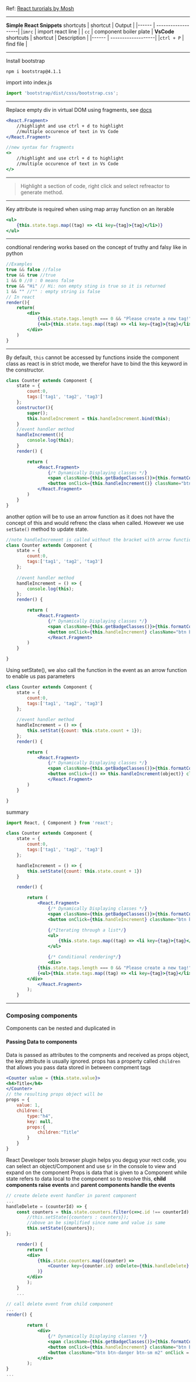 
Ref: [React turorials by Mosh](https://www.youtube.com/watch?v=Ke90Tje7VS0&list=PLDG0xwctDO6iF7CT1nbxwY4RNBTVIoDT8&index=5)

---
**Simple React Snippets** shortcuts
| shortcut | Output |
|------ | -------------------|
|`imrc` | import react line |
| `cc` | component boiler plate |
**VsCode** shortcuts
| shortcut | Description |
|------ | -------------------|
|`ctrl + P` | find file |

---

Install bootstrap
```
npm i bootstrap@4.1.1
```
import into index.js
```js
import 'bootstrap/dist/csss/bootstrap.css';
```
---
Replace empty div in virtual DOM using fragments, see [docs](https://reactjs.org/docs/fragments.html)
```jsx
<React.Fragment>
    //highlight and use ctrl + d to highlight 
    //multiple occurence of text in Vs Code
</React.Fragment>

//new syntax for fragments
<>
    //highlight and use ctrl + d to highlight 
    //multiple occurence of text in Vs Code
</>
```
---
> Highlight a section of code, right click and select refreactor to generate method.
---
Key attribute is required when using map array function on an iterable
```jsx
<ul>
    {this.state.tags.map((tag) => <li key={tag}>{tag}</li>)}
</ul>
```
---
condtional rendering works based on the concept of truthy and falsy like in python
```jsx
//Examples
true && false //false
true && true //true
1 && 0 //0 : 0 means false
true && "Hi" // Hi: non empty sting is true so it is returned
1 && "" //"" : empty string is false
// In react
render(){
    return(
        <div>
            {this.state.tags.length === 0 && "Please create a new tag!"}
            {<ul>{this.state.tags.map((tag) => <li key={tag}>{tag}</li>)}</ul>}
        </div>
    )
}
```
---
By default, `this` cannot be accessed by functions inside the component class as react is in strict mode, we therefor have to bind the this keyword in the constructor.
```jsx
class Counter extends Component {
    state = {
        count:0,
        tags:['tag1', 'tag2', 'tag3']
    };
    constructor(){
        super();
        this.handleIncrement = this.handleIncrement.bind(this);
    }
    //event handler method
    handleIncrement(){
        console.log(this);
    }
    render() { 

        return (         
            <React.Fragment>
                {/* Dynamically Displaying classes */}
                <span className={this.getBadgeClasses()}>{this.formatCount()}</span>
                <button onClick={this.handleIncrement()} className="btn btn-default btn-sm">Increment</button>
            </React.Fragment>
        )
    }
}
```
another option will be to use an arrow function as it does not have the concept of this and would refrenc the class when called.
However we use `setSate()` method to update state.
```jsx
//note handleIncrememt is called without the bracket with arrow functions
class Counter extends Component {
    state = {
        count:0,
        tags:['tag1', 'tag2', 'tag3']
    };
    
    //event handler method
    handleIncrement = () => {
        console.log(this);
    };
    render() { 

        return (         
            <React.Fragment>
                {/* Dynamically Displaying classes */}
                <span className={this.getBadgeClasses()}>{this.formatCount()}</span>
                <button onClick={this.handleIncrement} className="btn btn-default btn-sm">Increment</button>
                </React.Fragment>
        )
    }

}
```
Using setState(), we also call the function in the event as an arrow function to enable us pas parameters
```jsx
class Counter extends Component {
    state = {
        count:0,
        tags:['tag1', 'tag2', 'tag3']
    };
    
    //event handler method
    handleIncrement = () => {
        this.setStat({count: this.state.count + 1});
    };
    render() { 

        return (         
            <React.Fragment>
                {/* Dynamically Displaying classes */}
                <span className={this.getBadgeClasses()}>{this.formatCount()}</span>
                <button onClick={() => this.handleIncrement(object)} className="btn btn-default btn-sm">Increment</button>
                </React.Fragment>
        )
    }

}
```
summary
```jsx
import React, { Component } from 'react';

class Counter extends Component {
    state = {
        count:0,
        tags:['tag1', 'tag2', 'tag3']
    };

    handleIncrement = () => {
        this.setState({count: this.state.count + 1})
    }

    render() { 

        return (         
            <React.Fragment>
                {/* Dynamically Displaying classes */}
                <span className={this.getBadgeClasses()}>{this.formatCount()}</span>
                <button onClick={this.handleIncrement} className="btn btn-default btn-sm">Increment</button>

                {/*Iterating through a list*/}
                <ul>
                    {this.state.tags.map((tag) => <li key={tag}>{tag}</li>)}
                </ul>

                {/* Conditional rendering*/}
                <div>
            {this.state.tags.length === 0 && "Please create a new tag!"}
            {<ul>{this.state.tags.map((tag) => <li key={tag}>{tag}</li>)}</ul>}
        </div>
            </React.Fragment>        
        );
    }
```
---
### Composing components
Components can be nested and duplicated in 
#### Passing Data to components
Data is passed as attributes to the compnents and received as props object, the key attribute is usually ignored.
props has a property called `children` that allows you pass data stored in between compment tags
```jsx
<Counter value = {this.state.value}>
<h4>Title</h4>
</Counter>
// the resulting props object will be
props = {
    value: 1,
    children:{
        type:"h4",
        key: null,
        props:{
            children:"Title"
        }
    }
}
```
React Developer tools browser plugin helps you degug your rect code, you can select an object/Component and use `$r` in the console to view and expand on the component
Props is data that is given to a Component while state refers to data local to the component so to resolve this, **child components raise events** and **parent components handle the events**
```jsx
// create delete event handler in parent component
...
handleDelete = (counterId) => {
    const counters = this.state.counters.filter(c=>c.id !== counterId);
        //this.setState({counters : counters});
        //above an be simplified since name and value is same
        this.setState({counters});
};

    render() { 
        return ( 
        <div>
            {this.state.counters.map((counter) => 
                <Counter key={counter.id} onDelete={this.handleDelete} value = {counter.value} />                             
            )}
        </div> 
        );
    }
    ...

// call delete event from child component
...
render() { 

        return (         
            <div>
                {/* Dynamically Displaying classes */}
                <span className={this.getBadgeClasses()}>{this.formatCount()}</span>
                <button onClick={this.handleIncrement} className="btn btn-default btn-sm">Increment</button>
                <button className="btn btn-danger btn-sm m2" onClick = {() => this.props.onDelete(this.props.id)}>Delete</button>
            </div>        
        );
}
...

```

